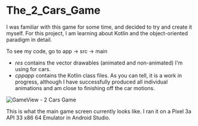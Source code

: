 # The_2_Cars_Game

I was familiar with this game for some time, and decided to try and create it myself.
For this project, I am learning about Kotlin and the object-oriented paradigm in detail.

To see my code, go to app -> src -> main
* *res* contains the vector drawables (animated and non-animated) I'm using for cars.
* *cppapp* contains the Kotlin class files. As you can tell, it is a work in progress, although I have successfully produced all individual animations and am close to finishing off the car motions.

![GameView - 2 Cars Game](https://user-images.githubusercontent.com/96467852/194729621-45448340-e358-448d-809f-da11c6a84125.jpeg)

This is what the main game screen currently looks like. I ran it on a Pixel 3a API 33 x86 64 Emulator in Android Studio.
